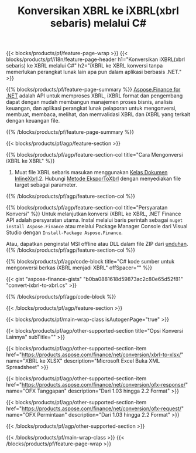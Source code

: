 ﻿---
title: Konversikan XBRL ke iXBRL(xbrl sebaris) melalui C#
description: Kode contoh untuk konversi iXBRL ke XBRL C#. Gunakan API kode contoh untuk file iXBRL batch ke konversi XBRL dalam aplikasi berbasis .NET. 
url: /id/net/conversion/ixbrl-to-xbrl/
family: finance
platformtag: net
feature: convert
informat: XBRL
outformat: iXBRL
otherformats: XLSX
---
{{< blocks/products/pf/feature-page-wrap >}}
{{< blocks/products/pf/i18n/feature-page-header h1="Konversikan iXBRL(xbrl sebaris) ke XBRL melalui C#" h2="iXBRL ke XBRL konversi tanpa memerlukan perangkat lunak lain apa pun dalam aplikasi berbasis .NET." >}}

{{% blocks/products/pf/feature-page-summary %}}
[Aspose.Finance for .NET](https://products.aspose.com/finance/net/) adalah API untuk memproses XBRL, iXBRL format dan pengembang dapat dengan mudah membangun manajemen proses bisnis, analisis keuangan, dan aplikasi perangkat lunak pelaporan untuk mengonversi, membuat, membaca, melihat, dan memvalidasi XBRL dan iXBRL yang terkait dengan keuangan file. 

{{% /blocks/products/pf/feature-page-summary %}}

{{< blocks/products/pf/agp/feature-section >}}

{{% blocks/products/pf/agp/feature-section-col title="Cara Mengonversi iXBRL ke XBRL" %}}
1. Muat file XBRL sebaris masukan menggunakan [Kelas Dokumen InlineXbrl](https://apireference.aspose.com/finance/net/aspose.finance.xbrl.inline/inlinexbrldocument).2. Hubungi [Metode EksporToXbrl](https://apireference.aspose.com/finance/net/aspose.finance.xbrl.inline.inlinexbrldocument/exporttoxbrl/methods/2) dengan menyediakan file target sebagai parameter.

{{% /blocks/products/pf/agp/feature-section-col %}}

{{% blocks/products/pf/agp/feature-section-col title="Persyaratan Konversi" %}}
Untuk melanjutkan konversi iXBRL ke XBRL, .NET Finance API adalah persyaratan utama. Instal melalui baris perintah sebagai ```nuget install Aspose.Finance``` atau melalui Package Manager Console dari Visual Studio dengan ```Install-Package Aspose.Finance```.

Atau, dapatkan penginstal MSI offline atau DLL dalam file ZIP dari [unduhan](https://downloads.aspose.com/finance/net).
{{% /blocks/products/pf/agp/feature-section-col %}}

{{% blocks/products/pf/agp/code-block title="C# kode sumber untuk mengonversi berkas iXBRL menjadi XBRL" offSpacer="" %}}

{{< gist "aspose-finance-gists" "b0ba0881618d59873ac2c80e65d52f81" "convert-ixbrl-to-xbrl.cs" >}}

{{% /blocks/products/pf/agp/code-block %}}

{{< /blocks/products/pf/agp/feature-section >}}

{{< blocks/products/pf/main-wrap-class isAutogenPage="true" >}}

{{< blocks/products/pf/agp/other-supported-section title="Opsi Konversi Lainnya" subTitle="" >}}

{{< blocks/products/pf/agp/other-supported-section-item href="https://products.aspose.com/finance/net/conversion/xbrl-to-xlsx/" name="XBRL ke XLSX" description="Microsoft Excel Buka XML Spreadsheet" >}}

{{< blocks/products/pf/agp/other-supported-section-item href="https://products.aspose.com/finance/net/conversion/ofx-response/" name="OFX Tanggapan" description="Dari 1.03 hingga 2.2 Format" >}}

{{< blocks/products/pf/agp/other-supported-section-item href="https://products.aspose.com/finance/net/conversion/ofx-request/" name="OFX Permintaan" description="Dari 1.03 hingga 2.2 Format" >}}

{{< /blocks/products/pf/agp/other-supported-section >}}

{{< /blocks/products/pf/main-wrap-class >}}
{{< /blocks/products/pf/feature-page-wrap >}}